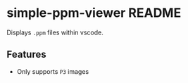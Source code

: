 # simple-ppm-viewer README

Displays `.ppm` files within vscode.

## Features

- Only supports `P3` images

